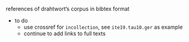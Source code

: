 references of drahtwort’s corpus in bibtex format

- to do
  - use crossref for `incollection`, see `ite19.tau10.ger` as example
  - continue to add links to full texts
